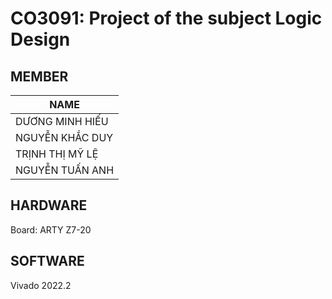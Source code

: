 # CO3091: Project of the subject Logic Design 

## MEMBER

|    NAME       |
| -------- |
|DƯƠNG MINH HIẾU|
|NGUYỄN KHẮC DUY|
|TRỊNH THỊ MỸ LỆ|
|NGUYỄN TUẤN ANH|


## HARDWARE
Board: ARTY Z7-20

## SOFTWARE
Vivado 2022.2


